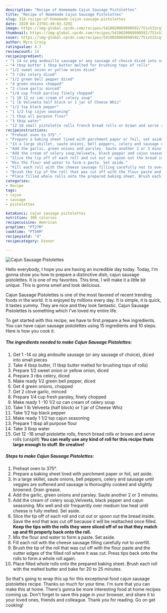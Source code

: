 ```yaml
---
description: "Recipe of Homemade Cajun Sausage Pistolettes"
title: "Recipe of Homemade Cajun Sausage Pistolettes"
slug: 318-recipe-of-homemade-cajun-sausage-pistolettes
date: 2020-04-23T01:49:03.329Z
image: https://img-global.cpcdn.com/recipes/5410020069998592/751x532cq70/cajun-sausage-pistolettes-recipe-main-photo.jpg
thumbnail: https://img-global.cpcdn.com/recipes/5410020069998592/751x532cq70/cajun-sausage-pistolettes-recipe-main-photo.jpg
cover: https://img-global.cpcdn.com/recipes/5410020069998592/751x532cq70/cajun-sausage-pistolettes-recipe-main-photo.jpg
author: Myra Craig
ratingvalue: 4.7
reviewcount: 14
recipeingredient:
- "1 14 oz pkg andouille sausage or any sausage of choice diced into small pieces"
- "4 tbsp butter 1 tbsp butter melted for brushing tops of rolls"
- "1/2 sweet onion or yellow onion diced"
- "3 ribs celery diced"
- "1/2 green bell pepper diced"
- "4 green onions chopped"
- "2 clove garlic minced"
- "1/4 cup fresh parsley finely chopped"
- "1 10 12 oz can cream of celery soup"
- "1 lb Velveeta half block or 1 jar of Cheese Whiz"
- "1/2 tsp black pepper"
- "1 1/2 tsp cajun seasoning"
- "1 tbsp all purpose flour"
- "3 tbsp water"
- "12 18 small pistolette rolls french bread rolls or brown and serve rolls unsplit You can really use any kind of roll for this recipe thats large enough to stuff Be creative"
recipeinstructions:
- "Preheat oven to 375°."
- "Prepare a baking sheet lined with parchment paper or foil, set aside."
- "In a large skillet, saute onions, bell peppers, celery and sausage until veggies are softened and sausage is thoroughly cooked and slightly browned. Drain grease."
- "Add the garlic, green onions and parsley. Saute another 2 or 3 minutes."
- "Add the cream of celery soup,Velveeta, black pepper and cajun seasoning. Mix well and stir frequently over medium low heat until cheese is fully melted. Set aside."
- "Slice the tip off of each roll and cut out or spoon out the bread inside. Save the end that was cut off because it will be reattached once filled. **Keep the tips with the rolls they were sliced off of  so that they match up and fit properly back onto the roll.**"
- "Mix the flour and water to form a paste. Set aside."
- "Fill each roll with the cheese sausage filling carefully not to overfill."
- "Brush the tip of the roll that was cut off with the flour paste and the outter edges of the filled roll where it was cut. Press tips back onto the rolls to form a whole roll again."
- "Place filled whole rolls onto the prepared baking sheet. Brush each roll with the melted butter and bake for 20 to 25 minutes."
categories:
- Recipe
tags:
- cajun
- sausage
- pistolettes

katakunci: cajun sausage pistolettes 
nutrition: 300 calories
recipecuisine: American
preptime: "PT27M"
cooktime: "PT56M"
recipeyield: "4"
recipecategory: Dinner

---
```



![Cajun Sausage Pistolettes](https://img-global.cpcdn.com/recipes/5410020069998592/751x532cq70/cajun-sausage-pistolettes-recipe-main-photo.jpg)

Hello everybody, I hope you are having an incredible day today. Today, I'm gonna show you how to prepare a distinctive dish, cajun sausage pistolettes. It is one of my favorites. This time, I will make it a little bit unique. This is gonna smell and look delicious.



Cajun Sausage Pistolettes is one of the most favored of recent trending foods in the world. It is enjoyed by millions every day. It is simple, it is quick, it tastes yummy. They are nice and they look fantastic. Cajun Sausage Pistolettes is something which I've loved my entire life.


To get started with this recipe, we have to first prepare a few ingredients. You can have cajun sausage pistolettes using 15 ingredients and 10 steps. Here is how you cook it.

<!--inarticleads1-->

##### The ingredients needed to make Cajun Sausage Pistolettes:

1. Get 1 -14 oz pkg andouille sausage (or any sausage of choice), diced into small pieces
1. Take 4 tbsp butter, (1 tbsp butter melted for brushing tops of rolls)
1. Prepare 1/2 sweet onion or yellow onion, diced
1. Prepare 3 ribs celery, diced
1. Make ready 1/2 green bell pepper, diced
1. Get 4 green onions, chopped
1. Get 2 clove garlic, minced
1. Prepare 1/4 cup fresh parsley, finely chopped
1. Make ready 1 -10 1/2 oz can cream of celery soup
1. Take 1 lb Velveeta (half block) or 1 jar of Cheese Whiz
1. Take 1/2 tsp black pepper
1. Make ready 1 1/2 tsp cajun seasoning
1. Prepare 1 tbsp all purpose flour
1. Take 3 tbsp water
1. Get 12 -18 small pistolette rolls, french bread rolls or brown and serve rolls (unsplit) **You can really use any kind of roll for this recipe thats large enough to stuff. Be creative!**




<!--inarticleads2-->

##### Steps to make Cajun Sausage Pistolettes:

1. Preheat oven to 375°.
1. Prepare a baking sheet lined with parchment paper or foil, set aside.
1. In a large skillet, saute onions, bell peppers, celery and sausage until veggies are softened and sausage is thoroughly cooked and slightly browned. Drain grease.
1. Add the garlic, green onions and parsley. Saute another 2 or 3 minutes.
1. Add the cream of celery soup,Velveeta, black pepper and cajun seasoning. Mix well and stir frequently over medium low heat until cheese is fully melted. Set aside.
1. Slice the tip off of each roll and cut out or spoon out the bread inside. Save the end that was cut off because it will be reattached once filled. **Keep the tips with the rolls they were sliced off of  so that they match up and fit properly back onto the roll.**
1. Mix the flour and water to form a paste. Set aside.
1. Fill each roll with the cheese sausage filling carefully not to overfill.
1. Brush the tip of the roll that was cut off with the flour paste and the outter edges of the filled roll where it was cut. Press tips back onto the rolls to form a whole roll again.
1. Place filled whole rolls onto the prepared baking sheet. Brush each roll with the melted butter and bake for 20 to 25 minutes.




So that's going to wrap this up for this exceptional food cajun sausage pistolettes recipe. Thanks so much for your time. I'm sure that you can make this at home. There's gonna be more interesting food at home recipes coming up. Don't forget to save this page in your browser, and share it to your loved ones, friends and colleague. Thank you for reading. Go on get cooking!
